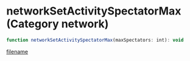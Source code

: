 # networkSetActivitySpectatorMax (Category network)

```js
function networkSetActivitySpectatorMax(maxSpectators: int): void
```

[filename](networkSetActivitySpectatorMax_m.md ':include')